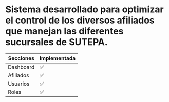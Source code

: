 # Sistema desarrollado para optimizar el control de los diversos afiliados que manejan las diferentes sucursales de SUTEPA.

| Secciones | Implementada |
| ----------- | ----------- |
| Dashboard | ✅ |
| Afiliados | ✅ |
| Usuarios | ✅ |
| Roles | ✅ |
